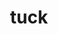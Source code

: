 ---
category: 4-letters
denotation: null
name: tuck
reference_link: https://www.etymonline.com/word/tuck
root_language: null
root_name: null
title: tuck
type: free
word_sums:
- respelling: tuck
  sum: 'Tuck + '
---